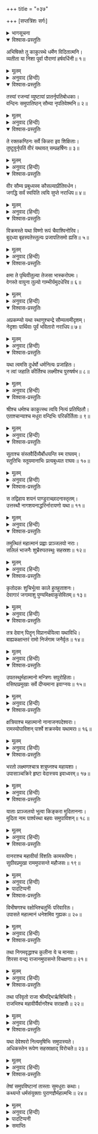+++
title = "०३७"

+++
[सप्तत्रिंशः सर्गः]



<details><summary>भागसूचना</summary>

37. श्रीरामका सभासदोंके साथ राजसभामें बैठना
</details>

<details open><summary>विश्वास-प्रस्तुतिः</summary>

अभिषिक्ते तु काकुत्स्थे धर्मेण विदितात्मनि।  
व्यतीता या निशा पूर्वा पौराणां हर्षवर्धिनी॥ १॥
</details>

<details><summary>मूलम्</summary>

अभिषिक्ते तु काकुत्स्थे धर्मेण विदितात्मनि।  
व्यतीता या निशा पूर्वा पौराणां हर्षवर्धिनी॥ १॥
</details>

<details><summary>अनुवाद (हिन्दी)</summary>

ककुत्स्थकुलभूषण आत्मज्ञानी श्रीरामचन्द्रजीका धर्मपूर्वक राज्याभिषेक हो जानेपर पुरवासियोंका हर्ष बढ़ानेवाली उनकी पहली रात्रि व्यतीत हुई॥ १॥
</details>

<details open><summary>विश्वास-प्रस्तुतिः</summary>

तस्यां रजन्यां व्युष्टायां प्रातर्नृपतिबोधकाः।  
वन्दिनः समुपातिष्ठन् सौम्या नृपतिवेश्मनि॥ २॥
</details>

<details><summary>मूलम्</summary>

तस्यां रजन्यां व्युष्टायां प्रातर्नृपतिबोधकाः।  
वन्दिनः समुपातिष्ठन् सौम्या नृपतिवेश्मनि॥ २॥
</details>

<details><summary>अनुवाद (हिन्दी)</summary>

वह रात बीतनेपर जब सबेरा हुआ, तब प्रातःकाल महाराज श्रीरामको जगानेवाले सौम्य वन्दीजन राजमहलमें उपस्थित हुए॥ २॥
</details>

<details open><summary>विश्वास-प्रस्तुतिः</summary>

ते रक्तकण्ठिनः सर्वे किन्नरा इव शिक्षिताः।  
तुष्टुवुर्नृपतिं वीरं यथावत् सम्प्रहर्षिणः॥ ३॥
</details>

<details><summary>मूलम्</summary>

ते रक्तकण्ठिनः सर्वे किन्नरा इव शिक्षिताः।  
तुष्टुवुर्नृपतिं वीरं यथावत् सम्प्रहर्षिणः॥ ३॥
</details>

<details><summary>अनुवाद (हिन्दी)</summary>

उनके कण्ठ बड़े मधुर थे। वे संगीतकी कलामें किन्नरोंके समान सुशिक्षित थे। उन्होंने बड़े हर्षमें भरकर यथावत्-रूपसे वीर नरेश श्रीरघुनाथजीका स्तवन आरम्भ किया॥ ३॥
</details>

<details open><summary>विश्वास-प्रस्तुतिः</summary>

वीर सौम्य प्रबुध्यस्व कौसल्याप्रीतिवर्धन।  
जगद्धि सर्वं स्वपिति त्वयि सुप्ते नराधिप॥ ४॥
</details>

<details><summary>मूलम्</summary>

वीर सौम्य प्रबुध्यस्व कौसल्याप्रीतिवर्धन।  
जगद्धि सर्वं स्वपिति त्वयि सुप्ते नराधिप॥ ४॥
</details>

<details><summary>अनुवाद (हिन्दी)</summary>

‘श्रीकौसल्याजीका आनन्द बढ़ानेवाले सौम्य-स्वरूप वीर श्रीरघुवीर! आप जागिये। महाराज! आपके सोये रहनेपर तो सारा जगत् ही सोया रहेगा (ब्राह्ममुहूर्तमें उठकर धर्मानुष्ठानमें नहीं लग सकेगा)॥ ४॥
</details>

<details open><summary>विश्वास-प्रस्तुतिः</summary>

विक्रमस्ते यथा विष्णो रूपं चैवाश्विनोरिव।  
बुद‍्ध्या बृहस्पतेस्तुल्यः प्रजापतिसमो ह्यसि॥ ५॥
</details>

<details><summary>मूलम्</summary>

विक्रमस्ते यथा विष्णो रूपं चैवाश्विनोरिव।  
बुद‍्ध्या बृहस्पतेस्तुल्यः प्रजापतिसमो ह्यसि॥ ५॥
</details>

<details><summary>अनुवाद (हिन्दी)</summary>

‘आपका पराक्रम भगवान् विष्णुके समान तथा रूप अश्विनीकुमारोंके समान है। बुद्धिमें आप बृहस्पतिके तुल्य हैं और प्रजापालनमें साक्षात् प्रजापतिके सदृश हैं॥ ५॥
</details>

<details open><summary>विश्वास-प्रस्तुतिः</summary>

क्षमा ते पृथिवीतुल्या तेजसा भास्करोपमः।  
वेगस्ते वायुना तुल्यो गाम्भीर्यमुदधेरिव॥ ६॥
</details>

<details><summary>मूलम्</summary>

क्षमा ते पृथिवीतुल्या तेजसा भास्करोपमः।  
वेगस्ते वायुना तुल्यो गाम्भीर्यमुदधेरिव॥ ६॥
</details>

<details><summary>अनुवाद (हिन्दी)</summary>

‘आपकी क्षमा पृथ्वीके समान और तेज भगवान् भास्करके समान है। वेग वायुके तुल्य और गम्भीरता समुद्रके सदृश है॥ ६॥
</details>

<details open><summary>विश्वास-प्रस्तुतिः</summary>

अप्रकम्प्यो यथा स्थाणुश्चन्द्रे सौम्यत्वमीदृशम्।  
नेदृशाः पार्थिवाः पूर्वं भवितारो नराधिप॥ ७॥
</details>

<details><summary>मूलम्</summary>

अप्रकम्प्यो यथा स्थाणुश्चन्द्रे सौम्यत्वमीदृशम्।  
नेदृशाः पार्थिवाः पूर्वं भवितारो नराधिप॥ ७॥
</details>

<details><summary>अनुवाद (हिन्दी)</summary>

‘नरेश्वर! आप भगवान् शङ्करके समान युद्धमें अविचल हैं। आपकी-सी सौम्यता चन्द्रमामें ही पायी जाती है। आपके समान राजा न पहले थे और न भविष्यमें होंगे॥ ७॥
</details>

<details open><summary>विश्वास-प्रस्तुतिः</summary>

यथा त्वमसि दुर्धर्षो धर्मनित्यः प्रजाहितः।  
न त्वां जहाति कीर्तिश्च लक्ष्मीश्च पुरुषर्षभ॥ ८॥
</details>

<details><summary>मूलम्</summary>

यथा त्वमसि दुर्धर्षो धर्मनित्यः प्रजाहितः।  
न त्वां जहाति कीर्तिश्च लक्ष्मीश्च पुरुषर्षभ॥ ८॥
</details>

<details><summary>अनुवाद (हिन्दी)</summary>

‘पुरुषोत्तम! आपको परास्त करना कठिन ही नहीं, असम्भव है। आप सदा धर्ममें संलग्न रहते हुए प्रजाके हित-साधनमें तत्पर रहते हैं, अतः कीर्ति और लक्ष्मी आपको कभी नहीं छोड़ती हैं॥ ८॥
</details>

<details open><summary>विश्वास-प्रस्तुतिः</summary>

श्रीश्च धर्मश्च काकुत्स्थ त्वयि नित्यं प्रतिष्ठितौ।  
एताश्चान्याश्च मधुरा वन्दिभिः परिकीर्तिताः॥ ९॥
</details>

<details><summary>मूलम्</summary>

श्रीश्च धर्मश्च काकुत्स्थ त्वयि नित्यं प्रतिष्ठितौ।  
एताश्चान्याश्च मधुरा वन्दिभिः परिकीर्तिताः॥ ९॥
</details>

<details><summary>अनुवाद (हिन्दी)</summary>

‘ककुत्स्थकुलनन्दन! ऐश्वर्य और धर्म आपमें नित्य प्रतिष्ठित हैं।’ वन्दीजनोंने ये तथा और भी बहुत-सी सुमधुर स्तुतियाँ सुनायीं॥ ९॥
</details>

<details open><summary>विश्वास-प्रस्तुतिः</summary>

सूताश्च संस्तवैर्दिव्यैर्बोधयन्ति स्म राघवम्।  
स्तुतिभिः स्तूयमानाभिः प्रत्यबुध्यत राघवः॥ १०॥
</details>

<details><summary>मूलम्</summary>

सूताश्च संस्तवैर्दिव्यैर्बोधयन्ति स्म राघवम्।  
स्तुतिभिः स्तूयमानाभिः प्रत्यबुध्यत राघवः॥ १०॥
</details>

<details><summary>अनुवाद (हिन्दी)</summary>

सूत भी दिव्य स्तुतियोंद्वारा श्रीरघुनाथजीको जगाते रहे। इस प्रकार सुनायी जाती हुई स्तुतियोंके द्वारा भगवान् श्रीराम जागे॥ १०॥
</details>

<details open><summary>विश्वास-प्रस्तुतिः</summary>

स तद्विहाय शयनं पाण्डुराच्छादनास्तृतम्।  
उत्तस्थौ नागशयनाद्धरिर्नारायणो यथा॥ ११॥
</details>

<details><summary>मूलम्</summary>

स तद्विहाय शयनं पाण्डुराच्छादनास्तृतम्।  
उत्तस्थौ नागशयनाद्धरिर्नारायणो यथा॥ ११॥
</details>

<details><summary>अनुवाद (हिन्दी)</summary>

जैसे पापहारी भगवान् नारायण सर्पशय्यासे उठते हैं, उसी प्रकार वे भी श्वेत बिछौनोंसे ढकी हुई शय्याको छोड़कर उठ बैठे॥ ११॥
</details>

<details open><summary>विश्वास-प्रस्तुतिः</summary>

तमुत्थितं महात्मानं प्रह्वाः प्राञ्जलयो नराः।  
सलिलं भाजनैः शुभ्रैरुपतस्थुः सहस्रशः॥ १२॥
</details>

<details><summary>मूलम्</summary>

तमुत्थितं महात्मानं प्रह्वाः प्राञ्जलयो नराः।  
सलिलं भाजनैः शुभ्रैरुपतस्थुः सहस्रशः॥ १२॥
</details>

<details><summary>अनुवाद (हिन्दी)</summary>

महाराजके शय्यासे उठते ही सहस्रों सेवक विनयपूर्वक हाथ जोड़ उज्ज्वल पात्रोंमें जल लिये उनकी सेवामें उपस्थित हुए॥ १२॥
</details>

<details open><summary>विश्वास-प्रस्तुतिः</summary>

कृतोदकः शुचिर्भूत्वा काले हुतहुताशनः।  
देवागारं जगामाशु पुण्यमिक्ष्वाकुसेवितम्॥ १३॥
</details>

<details><summary>मूलम्</summary>

कृतोदकः शुचिर्भूत्वा काले हुतहुताशनः।  
देवागारं जगामाशु पुण्यमिक्ष्वाकुसेवितम्॥ १३॥
</details>

<details><summary>अनुवाद (हिन्दी)</summary>

स्नान आदि करके शुद्ध हो उन्होंने समयपर अग्निमें आहुति दी और शीघ्र ही इक्ष्वाकुवंशियोंद्वारा सेवित पवित्र देवमन्दिरमें वे पधारे॥ १३॥
</details>

<details open><summary>विश्वास-प्रस्तुतिः</summary>

तत्र देवान् पितॄन् विप्रानर्चयित्वा यथाविधि।  
बाह्यकक्षान्तरं रामो निर्जगाम जनैर्वृतः॥ १४॥
</details>

<details><summary>मूलम्</summary>

तत्र देवान् पितॄन् विप्रानर्चयित्वा यथाविधि।  
बाह्यकक्षान्तरं रामो निर्जगाम जनैर्वृतः॥ १४॥
</details>

<details><summary>अनुवाद (हिन्दी)</summary>

वहाँ देवताओं, पितरों और ब्राह्मणोंका विधिवत् पूजन करके वे अनेक कर्मचारियोंके साथ बाहरकी ड्योढ़ीमें आये॥
</details>

<details open><summary>विश्वास-प्रस्तुतिः</summary>

उपतस्थुर्महात्मानो मन्त्रिणः सपुरोहिताः।  
वसिष्ठप्रमुखाः सर्वे दीप्यमाना इवाग्नयः॥ १५॥
</details>

<details><summary>मूलम्</summary>

उपतस्थुर्महात्मानो मन्त्रिणः सपुरोहिताः।  
वसिष्ठप्रमुखाः सर्वे दीप्यमाना इवाग्नयः॥ १५॥
</details>

<details><summary>अनुवाद (हिन्दी)</summary>

इसी समय प्रज्वलित अग्निके समान तेजस्वी वसिष्ठ आदि सभी महात्मा मन्त्री और पुरोहित वहाँ उपस्थित हुए॥ १५॥
</details>

<details open><summary>विश्वास-प्रस्तुतिः</summary>

क्षत्रियाश्च महात्मानो नानाजनपदेश्वराः।  
रामस्योपाविशन् पार्श्वे शक्रस्येव यथामराः॥ १६॥
</details>

<details><summary>मूलम्</summary>

क्षत्रियाश्च महात्मानो नानाजनपदेश्वराः।  
रामस्योपाविशन् पार्श्वे शक्रस्येव यथामराः॥ १६॥
</details>

<details><summary>अनुवाद (हिन्दी)</summary>

तत्पश्चात् अनेकानेक जनपदोंके स्वामी महामनस्वी क्षत्रिय श्रीरामचन्द्रजीके पास उसी तरह आकर बैठे, जैसे इन्द्रके समीप देवतालोग आकर बैठा करते हैं॥ १६॥
</details>

<details open><summary>विश्वास-प्रस्तुतिः</summary>

भरतो लक्ष्मणश्चात्र शत्रुघ्नश्च महायशाः।  
उपासाञ्चक्रिरे हृष्टा वेदास्त्रय इवाध्वरम्॥ १७॥
</details>

<details><summary>मूलम्</summary>

भरतो लक्ष्मणश्चात्र शत्रुघ्नश्च महायशाः।  
उपासाञ्चक्रिरे हृष्टा वेदास्त्रय इवाध्वरम्॥ १७॥
</details>

<details><summary>अनुवाद (हिन्दी)</summary>

महायशस्वी भरत, लक्ष्मण और शत्रुघ्न—ये तीनों भाई बड़े हर्षके साथ उसी तरह भगवान् श्रीरामकी सेवामें उपस्थित रहते थे, जैसे तीनों वेद यज्ञकी॥ १७॥
</details>

<details open><summary>विश्वास-प्रस्तुतिः</summary>

याताः प्राञ्जलयो भूत्वा किङ्करा मुदिताननाः।  
मुदिता नाम पार्श्वस्था बहवः समुपाविशन्॥ १८॥
</details>

<details><summary>मूलम्</summary>

याताः प्राञ्जलयो भूत्वा किङ्करा मुदिताननाः।  
मुदिता नाम पार्श्वस्था बहवः समुपाविशन्॥ १८॥
</details>

<details><summary>अनुवाद (हिन्दी)</summary>

इसी समय मुदित नामसे प्रसिद्ध बहुत-से सेवक भी, जिनके मुखपर प्रसन्नता खेलती रहती थी, हाथ जोड़े सभाभवनमें आये और श्रीरघुनाथजीके पास बैठ गये॥ १८॥
</details>

<details open><summary>विश्वास-प्रस्तुतिः</summary>

वानराश्च महावीर्या विंशतिः कामरूपिणः।  
सुग्रीवप्रमुखा राममुपासन्ते महौजसः॥ १९॥
</details>

<details><summary>मूलम्</summary>

वानराश्च महावीर्या विंशतिः कामरूपिणः।  
सुग्रीवप्रमुखा राममुपासन्ते महौजसः॥ १९॥
</details>

<details><summary>अनुवाद (हिन्दी)</summary>

फिर महापराक्रमी महातेजस्वी तथा इच्छानुसार रूप धारण करनेवाले सुग्रीव आदि बीस* वानर भगवान् श्रीरामके समीप आकर बैठे॥ १९॥
</details>

<details><summary>पादटिप्पनी</summary>

* सुग्रीव, अङ्गद, हनुमान्, जाम्बवान्, सुषेण, तार, नील, नल, मैन्द, द्विविद, कुमुद, शरभ, शतबलि, गन्धमादन, गज, गवाक्ष, गवय, धूम्र, रम्भ तथा ज्योतिमुख—ये प्रधान-प्रधान वानर-वीर बीसकी संख्यामें उपस्थित थे।
</details>

<details open><summary>विश्वास-प्रस्तुतिः</summary>

विभीषणश्च रक्षोभिश्चतुर्भिः परिवारितः।  
उपासते महात्मानं धनेशमिव गुह्यकः॥ २०॥
</details>

<details><summary>मूलम्</summary>

विभीषणश्च रक्षोभिश्चतुर्भिः परिवारितः।  
उपासते महात्मानं धनेशमिव गुह्यकः॥ २०॥
</details>

<details><summary>अनुवाद (हिन्दी)</summary>

अपने चार राक्षस मन्त्रियोंसे घिरे हुए विभीषण भी उसी प्रकार महात्मा श्रीरामकी सेवामें उपस्थित हुए, जैसे गुह्यकगण धनपति कुबेरकी सेवामें उपस्थित होते हैं॥ २०॥
</details>

<details open><summary>विश्वास-प्रस्तुतिः</summary>

तथा निगमवृद्धाश्च कुलीना ये च मानवाः।  
शिरसा वन्द्य राजानमुपासन्ते विचक्षणाः॥ २१॥
</details>

<details><summary>मूलम्</summary>

तथा निगमवृद्धाश्च कुलीना ये च मानवाः।  
शिरसा वन्द्य राजानमुपासन्ते विचक्षणाः॥ २१॥
</details>

<details><summary>अनुवाद (हिन्दी)</summary>

जो लोग शास्त्रज्ञानमें बढ़े-चढ़े और कुलीन थे, वे चतुर मनुष्य भी महाराजको मस्तक झुकाकर प्रणाम करके वहाँ बैठ गये॥ २१॥
</details>

<details open><summary>विश्वास-प्रस्तुतिः</summary>

तथा परिवृतो राजा श्रीमद्भिर्ऋषिभिर्वरैः।  
राजभिश्च महावीर्यैर्वानरैश्च सराक्षसैः॥ २२॥
</details>

<details><summary>मूलम्</summary>

तथा परिवृतो राजा श्रीमद्भिर्ऋषिभिर्वरैः।  
राजभिश्च महावीर्यैर्वानरैश्च सराक्षसैः॥ २२॥
</details>

<details><summary>अनुवाद (हिन्दी)</summary>

इस प्रकार बहुत-से श्रेष्ठ एवं तेजस्वी महर्षि, महापराक्रमी राजा, वानर और राक्षसोंसे घिरे राजसभामें बैठे हुए श्रीरघुनाथजी बड़ी शोभा पा रहे थे॥ २२॥
</details>

<details open><summary>विश्वास-प्रस्तुतिः</summary>

यथा देवेश्वरो नित्यमृषिभिः समुपास्यते।  
अधिकस्तेन रूपेण सहस्राक्षाद् विरोचते॥ २३॥
</details>

<details><summary>मूलम्</summary>

यथा देवेश्वरो नित्यमृषिभिः समुपास्यते।  
अधिकस्तेन रूपेण सहस्राक्षाद् विरोचते॥ २३॥
</details>

<details><summary>अनुवाद (हिन्दी)</summary>

जैसे देवराज इन्द्र सदा ऋषियोंसे सेवित होते हैं, उसी तरह महर्षि-मण्डलीसे घिरे हुए श्रीरामचन्द्रजी उस समय सहस्रलोचन इन्द्रसे भी अधिक शोभा पा रहे थे॥ २३॥
</details>

<details open><summary>विश्वास-प्रस्तुतिः</summary>

तेषां समुपविष्टानां तास्ताः सुमधुराः कथाः।  
कथ्यन्ते धर्मसंयुक्ताः पुराणज्ञैर्महात्मभिः॥ २४॥
</details>

<details><summary>मूलम्</summary>

तेषां समुपविष्टानां तास्ताः सुमधुराः कथाः।  
कथ्यन्ते धर्मसंयुक्ताः पुराणज्ञैर्महात्मभिः॥ २४॥
</details>

<details><summary>अनुवाद (हिन्दी)</summary>

जब सब लोग यथास्थान बैठ गये, तब पुराणवेत्ता महात्मा लोग भिन्न-भिन्न धर्म-कथाएँ कहने लगे*॥ २४॥
</details>

<details><summary>पादटिप्पनी</summary>

* इस सर्गके बाद कुछ प्रतियोंमें प्रक्षिप्त रूपसे पाँच सर्ग और उपलब्ध होते हैं, जिनमें वाली और सुग्रीवकी उत्पत्तिका तथा रावणके श्वेतद्वीपमें गमनका इतिहास वर्णित है। इस इतिहासके वक्ता भी अगस्त्यजी ही हैं। परंतु इसके पहले सर्गमें ही अगस्त्यजीके बिदा होनेका वर्णन आ गया है; अतः यहाँ इन सर्गोंका उल्लेख असङ्गत प्रतीत होता है। इसीलिये ये सर्ग यहाँ नहीं लिये गये हैं।
</details>

<details><summary>समाप्तिः</summary>

इत्यार्षे श्रीमद्रामायणे वाल्मीकीये आदिकाव्ये उत्तरकाण्डे सप्तत्रिंशः सर्गः॥ ३७॥  
इस प्रकार श्रीवाल्मीकिनिर्मित आर्षरामायण आदिकाव्यके उत्तरकाण्डमें सैंतीसवाँ सर्ग पूरा हुआ॥ ३७॥
</details>

